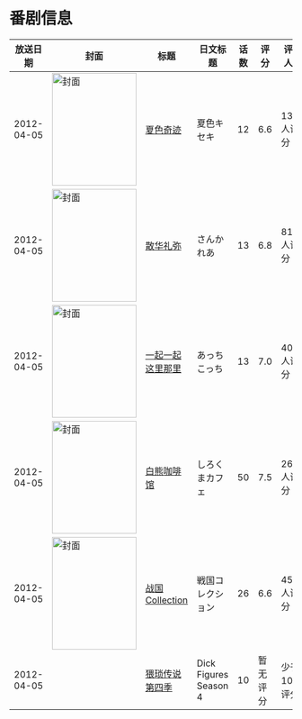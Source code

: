 # 番剧信息

|放送日期|封面|标题|日文标题|话数|评分|评分人数|
|---|---|---|---|---|---|---|
|2012-04-05|<img src="https://lain.bgm.tv/pic/cover/c/20/ab/26825_5W8p6.jpg" alt="封面" style="width:150px;height:200px;object-fit:cover;">|[夏色奇迹](https://bangumi.tv/subject/26825)|夏色キセキ|12|6.6|1360人评分|
|2012-04-05|<img src="https://lain.bgm.tv/pic/cover/c/b3/f7/28230_hnla8.jpg" alt="封面" style="width:150px;height:200px;object-fit:cover;">|[散华礼弥](https://bangumi.tv/subject/28230)|さんかれあ|13|6.8|8194人评分|
|2012-04-05|<img src="https://lain.bgm.tv/pic/cover/c/29/6d/28431_8a1pw.jpg" alt="封面" style="width:150px;height:200px;object-fit:cover;">|[一起一起这里那里](https://bangumi.tv/subject/28431)|あっちこっち|13|7.0|4017人评分|
|2012-04-05|<img src="https://lain.bgm.tv/pic/cover/c/e5/f6/32318_qc25q.jpg" alt="封面" style="width:150px;height:200px;object-fit:cover;">|[白熊咖啡馆](https://bangumi.tv/subject/32318)|しろくまカフェ|50|7.5|2639人评分|
|2012-04-05|<img src="https://lain.bgm.tv/pic/cover/c/34/e0/33355_IcwNr.jpg" alt="封面" style="width:150px;height:200px;object-fit:cover;">|[战国Collection](https://bangumi.tv/subject/33355)|戦国コレクション|26|6.6|459人评分|
|2012-04-05||[猥琐传说 第四季](https://bangumi.tv/subject/114837)|Dick Figures Season 4|10|暂无评分|少于10人评分|
